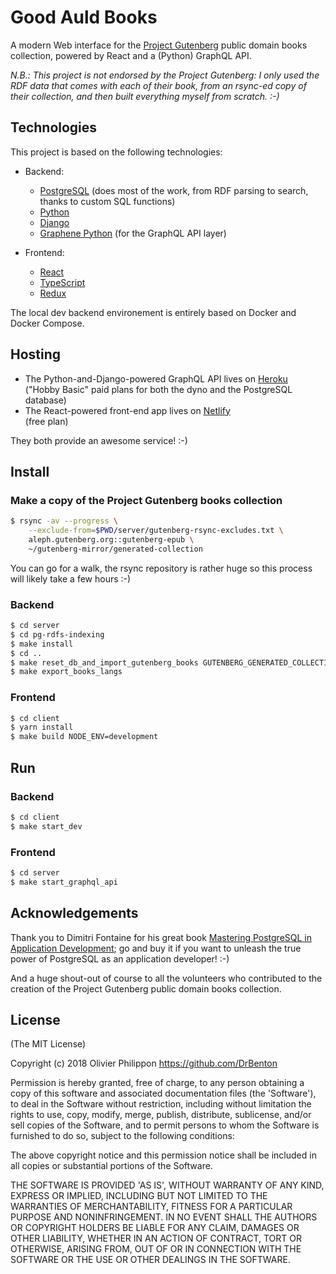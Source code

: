 # Good Auld Books

A modern Web interface for the [Project Gutenberg](http://gutenberg.org) public domain books collection, powered by React and a (Python) GraphQL API.

_N.B.: This project is not endorsed by the Project Gutenberg: I only used the RDF data that comes with each of their book, from an rsync-ed copy of their collection, and then built everything myself from scratch. :-)_

## Technologies

This project is based on the following technologies:

- Backend:

  - [PostgreSQL](https://www.postgresql.org/) (does most of the work, from RDF parsing to search, thanks to custom SQL functions)
  - [Python](https://www.python.org/)
  - [Django](https://www.djangoproject.com/)
  - [Graphene Python](http://graphene-python.org/) (for the GraphQL API layer)

- Frontend:
  - [React](https://www.typescriptlang.org/)
  - [TypeScript](https://www.typescriptlang.org/)
  - [Redux](https://redux.js.org/)

The local dev backend environement is entirely based on Docker and Docker Compose.

## Hosting

- The Python-and-Django-powered GraphQL API lives on [Heroku](https://www.heroku.com/python)  
  ("Hobby Basic" paid plans for both the dyno and the PostgreSQL database)
- The React-powered front-end app lives on [Netlify](https://www.netlify.com/)  
  (free plan)

They both provide an awesome service! :-)

## Install

### Make a copy of the Project Gutenberg books collection

```bash
$ rsync -av --progress \
    --exclude-from=$PWD/server/gutenberg-rsync-excludes.txt \
    aleph.gutenberg.org::gutenberg-epub \
    ~/gutenberg-mirror/generated-collection
```

You can go for a walk, the rsync repository is rather huge so this process will likely take a few hours :-)

### Backend

```bash
$ cd server
$ cd pg-rdfs-indexing
$ make install
$ cd ..
$ make reset_db_and_import_gutenberg_books GUTENBERG_GENERATED_COLLECTION_PATH=~/gutenberg-mirror/generated-collection
$ make export_books_langs
```

### Frontend

```bash
$ cd client
$ yarn install
$ make build NODE_ENV=development
```

## Run

### Backend

```bash
$ cd client
$ make start_dev
```

### Frontend

```bash
$ cd server
$ make start_graphql_api
```

## Acknowledgements

Thank you to Dimitri Fontaine for his great book [Mastering PostgreSQL in Application Development](https://masteringpostgresql.com/); go and buy it if you want to unleash the true power of PostgreSQL as an application developer! :-)

And a huge shout-out of course to all the volunteers who contributed to the creation of the Project Gutenberg public domain books collection.

## License

(The MIT License)

Copyright (c) 2018 Olivier Philippon https://github.com/DrBenton

Permission is hereby granted, free of charge, to any person obtaining a copy of this software and associated documentation files (the 'Software'), to deal in the Software without restriction, including without limitation the rights to use, copy, modify, merge, publish, distribute, sublicense, and/or sell copies of the Software, and to permit persons to whom the Software is furnished to do so, subject to the following conditions:

The above copyright notice and this permission notice shall be included in all copies or substantial portions of the Software.

THE SOFTWARE IS PROVIDED 'AS IS', WITHOUT WARRANTY OF ANY KIND, EXPRESS OR IMPLIED, INCLUDING BUT NOT LIMITED TO THE WARRANTIES OF MERCHANTABILITY, FITNESS FOR A PARTICULAR PURPOSE AND NONINFRINGEMENT. IN NO EVENT SHALL THE AUTHORS OR COPYRIGHT HOLDERS BE LIABLE FOR ANY CLAIM, DAMAGES OR OTHER LIABILITY, WHETHER IN AN ACTION OF CONTRACT, TORT OR OTHERWISE, ARISING FROM, OUT OF OR IN CONNECTION WITH THE SOFTWARE OR THE USE OR OTHER DEALINGS IN THE SOFTWARE.
